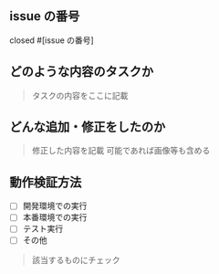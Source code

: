 ## issue の番号

closed #[issue の番号]

## どのような内容のタスクか

> タスクの内容をここに記載

## どんな追加・修正をしたのか

> 修正した内容を記載
> 可能であれば画像等も含める

## 動作検証方法

- [ ] 開発環境での実行
- [ ] 本番環境での実行
- [ ] テスト実行
- [ ] その他

> 該当するものにチェック
